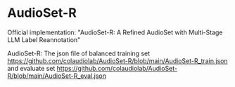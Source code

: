 # AudioSet-R
Official implementation: "AudioSet-R: A Refined AudioSet with Multi-Stage LLM Label Reannotation"

AudioSet-R: The json file of balanced training set https://github.com/colaudiolab/AudioSet-R/blob/main/AudioSet-R_train.json and evaluate set https://github.com/colaudiolab/AudioSet-R/blob/main/AudioSet-R_eval.json

